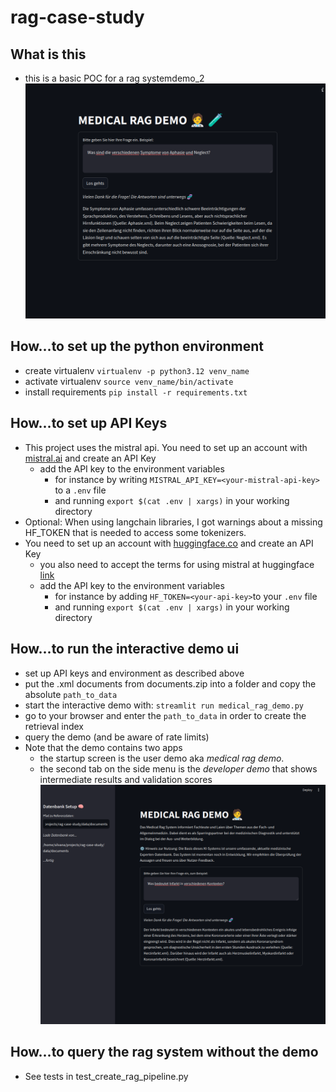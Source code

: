 # rag-case-study

## What is this
* this is a basic POC for a rag systemdemo_2
![screenshot](demo_1.png)
## How...to set up the python environment
* create virtualenv ```virtualenv -p python3.12 venv_name ```
* activate virtualenv ```source venv_name/bin/activate```
* install requirements ```pip install -r requirements.txt```
## How...to set up API Keys
* This project uses the mistral api. You need to set up an account with [mistral.ai](https://mistral.ai) and create an API Key
  * add the API key to the environment variables 
    * for instance by writing ```MISTRAL_API_KEY=<your-mistral-api-key>``` to a `.env` file
    * and running ```export $(cat .env | xargs)``` in your working directory
* Optional: When using langchain libraries, I got warnings about a missing HF_TOKEN that is needed to access some tokenizers. 
* You need to set up an account with [huggingface.co](https://huggingface.co) and create an API Key
  * you also need to accept the terms for using mistral at huggingface [link](https://huggingface.co/mistralai/Mixtral-8x7B-v0.1)
  * add the API key to the environment variables
    * for instance by adding ```HF_TOKEN=<your-api-key>```to your `.env` file
    * and running ```export $(cat .env | xargs)``` in your working directory
## How...to run the interactive demo ui
* set up API keys and environment as described above
* put the .xml documents from documents.zip into a folder and copy the absolute `path_to_data` 
* start the interactive demo with: ```streamlit run medical_rag_demo.py```
* go to your browser and enter the `path_to_data` in order to create the retrieval index
* query the demo (and be aware of rate limits)
* Note that the demo contains two apps 
  * the startup screen is the user demo aka _medical rag demo_. 
  * the second tab on the side menu is the _developer demo_ that shows intermediate results and validation scores
  ![screenshot](demo_dev.png)

## How...to query the rag system without the demo
* See tests in test_create_rag_pipeline.py
